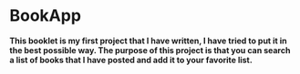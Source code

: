 # BookApp

**This booklet is my first project that I have written, I have tried to put it in the best possible way.
 The purpose of this project is that you can search a list of books that I have posted and add it to your favorite list.**
